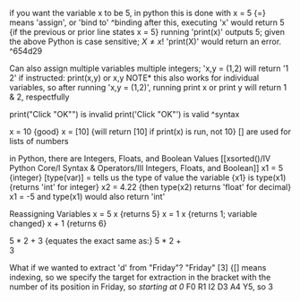 if you want the variable x to be 5, in python this is done with x = 5
	{=} means 'assign', or 'bind to' ^binding
		after this, executing 'x' would return 5 {if the previous or prior line states x = 5}
		running 'print(x)' outputs 5; given the above
		Python is case sensitive; $X \neq x$! 'print(X)' would return an error. ^654d29

Can also assign multiple variables multiple integers; 'x,y = (1,2) will return '1 2' if instructed: print(x,y) or x,y
	NOTE* this also works for individual variables, so after running 'x,y = (1,2)', running print x or print y will return 1 & 2, respectfully

print("Click "OK"") is invalid
print('Click "OK"') is valid ^syntax

x = 10 {good}
x = [10] {will return [10] if print(x) is run, not 10}
	[] are used for lists of numbers 

in Python, there are Integers, Floats, and Boolean Values [[xsorted()/IV Python Core/I Syntax & Operators/III Integers, Floats, and Boolean]]
	x1 = 5 {integer}
	[type(var)] = tells us the type of value the variable {x1} is
		type(x1) {returns 'int' for integer}
		x2 = 4.22 {then type(x2) returns 'float' for decimal}
				x1 = -5 and type(x1) would also return 'int' 

Reassigning Variables
x = 5
x {returns 5}
x = 1
x {returns 1; variable changed}
x + 1 {returns 6}

5 * 2 + 3 {equates the exact same as:}
5 * 2 + \
3

What if we wanted to extract 'd' from "Friday"?
"Friday" [3] {[] means indexing, so we specify the target for extraction in the bracket with the number of its position in Friday, so *starting at 0* F0 R1 I2 D3 A4 Y5, so 3